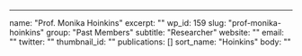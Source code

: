 ---
  name: "Prof. Monika Hoinkins"
  excerpt: ""
  wp_id: 159
  slug: "prof-monika-hoinkins"
  group: "Past Members"
  subtitle: "Researcher"
  website: ""
  email: ""
  twitter: ""
  thumbnail_id: ""
  publications: []
  sort_name: "Hoinkins"
  body: ""
